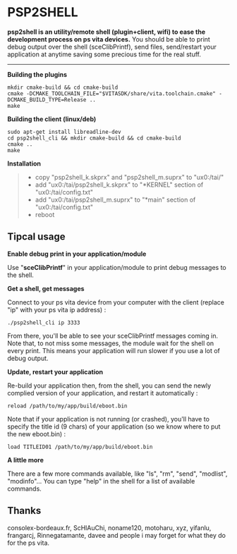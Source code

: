 PSP2SHELL
==========

**psp2shell is an utility/remote shell (plugin+client, wifi) to ease the development process on ps vita devices.** You should be able to print debug output over the shell (sceClibPrintf), send files, send/restart your application at anytime saving some precious time for the real stuff.

-----

**Building the plugins**
```
mkdir cmake-build && cd cmake-build
cmake -DCMAKE_TOOLCHAIN_FILE="$VITASDK/share/vita.toolchain.cmake" -DCMAKE_BUILD_TYPE=Release ..
make
```

**Building the client (linux/deb)**
```
sudo apt-get install libreadline-dev
cd psp2shell_cli && mkdir cmake-build && cd cmake-build
cmake ..
make
```

**Installation**
>- copy "psp2shell_k.skprx" and "psp2shell_m.suprx" to "ux0:/tai/"
>- add "ux0:/tai/psp2shell_k.skprx" to "*KERNEL" section of "ux0:/tai/config.txt"
>- add "ux0:/tai/psp2shell_m.suprx" to "*main" section of "ux0:/tai/config.txt"
>- reboot

Tipcal usage
--------

**Enable debug print in your application/module**

Use "**sceClibPrintf**" in your application/module to print debug messages to the shell.

**Get a shell, get messages**

Connect to your ps vita device from your computer with the client (replace "ip" with your ps vita ip address) :
```
./psp2shell_cli ip 3333
```
From there, you'll be able to see your sceClibPrintf messages coming in. Note that, to not miss some messages, the module wait for the shell on every print. This means your application will run slower if you use a lot of debug output.

**Update, restart your application**

Re-build your application then, from the shell, you can send the newly complied version of your application, and restart it automatically :
```
reload /path/to/my/app/build/eboot.bin
```
Note that if your application is not running (or crashed), you'll have to specify the title id (9 chars) of your application (so we know where to put the new eboot.bin) :
```
load TITLEID01 /path/to/my/app/build/eboot.bin
```

**A little more**

There are a few more commands available, like "ls", "rm", "send", "modlist", "modinfo"... You can type "help" in the shell for a list of available commands.


Thanks
----------
consolex-bordeaux.fr, ScHlAuChi, noname120, motoharu, xyz, yifanlu, frangarcj, Rinnegatamante, davee and people i may forget for what they do for the ps vita.

